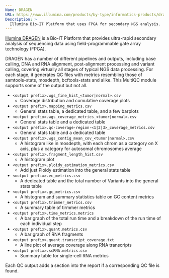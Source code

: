 ```yaml
---
Name: DRAGEN
URL: https://www.illumina.com/products/by-type/informatics-products/dragen-bio-it-platform.html
Description: >
  Illumina Bio-IT Platform that uses FPGA for secondary NGS analysis.
---
```


[Illumina DRAGEN](https://www.illumina.com/products/by-type/informatics-products/dragen-bio-it-platform.html)
is a Bio-IT Platform that provides ultra-rapid secondary analysis of sequencing data using field-programmable
gate array technology (FPGA).

DRAGEN has a number of different pipelines and outputs, including base calling, DNA and RNA alignment,
post-alignment processing and variant calling, covering virtually all stages of typical NGS data processing.
For each stage, it generates QC files with metrics resembling those of samtools-stats, mosdepth, bcftools-stats
and alike. This MultiQC module supports some of the output but not all.

* `<output prefix>.wgs_fine_hist_<tumor|normal>.csv`
    * Coverage distribution and cumulative coverage plots
* `<output prefix>.mapping_metrics.csv`
    * General stats table, a dedicated table, and a few barplots
* `<output prefix>.wgs_coverage_metrics_<tumor|normal>.csv`
    * General stats table and a dedicated table
* `<output prefix>.qc-coverage-region-<1|2|3>_coverage_metrics.csv`
    * General stats table and a dedicated table
* `<output prefix>.wgs_contig_mean_cov_<tumor|normal>.csv`
    * A histogram like in mosdepth, with each chrom as a category on X axis, plus a category for autosomal chromosomes average
* `<output prefix>.fragment_length_hist.csv`
    * A histogram plot
* `<output prefix>.ploidy_estimation_metrics.csv`
    * Add just Ploidy estimation into the general stats table
* `<output prefix>.vc_metrics.csv`
    * A dedicated table and the total number of Variants into the general stats table
* `<output prefix>.gc_metrics.csv`
    * A histogram and summary statistics table on GC content metrics
* `<output prefix>.trimmer_metrics.csv`
    * A summary table of tirmmer metrics
* `<output prefix>.time_metrics.metrics`
    * A bar graph of the total run time and a breakdown of the run time of each individual step
* `<output prefix>.quant.metrics.csv`
    * A bar graph of RNA fragments
* `<output prefix>.quant.transcript_coverage.txt`
    * A line plot of average coverage along RNA transcripts
* `<output prefix>.scRNA.metrics.csv`
    * Summary table for single-cell RNA metrics

Each QC output adds a section into the report if a corresponding QC file is found.
